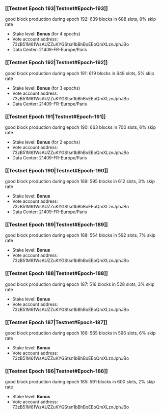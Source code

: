 ### [[Testnet Epoch 193|Testnet#Epoch-193]]
good block production during epoch 192: 639 blocks in 688 slots, 8% skip rate
* Stake level: **Bonus** (for 4 epochs)
* Vote account address: 73zB51M61WsAUZZuKYGStsn1bBhBoEEoQmXLznJphJBo
* Data Center: 21409-FR-Europe/Paris
### [[Testnet Epoch 192|Testnet#Epoch-192]]
good block production during epoch 191: 619 blocks in 648 slots, 5% skip rate
* Stake level: **Bonus** (for 3 epochs)
* Vote account address: 73zB51M61WsAUZZuKYGStsn1bBhBoEEoQmXLznJphJBo
* Data Center: 21409-FR-Europe/Paris
### [[Testnet Epoch 191|Testnet#Epoch-191]]
good block production during epoch 190: 663 blocks in 700 slots, 6% skip rate
* Stake level: **Bonus** (for 2 epochs)
* Vote account address: 73zB51M61WsAUZZuKYGStsn1bBhBoEEoQmXLznJphJBo
* Data Center: 21409-FR-Europe/Paris
### [[Testnet Epoch 190|Testnet#Epoch-190]]
good block production during epoch 189: 595 blocks in 612 slots, 3% skip rate
* Stake level: **Bonus**
* Vote account address: 73zB51M61WsAUZZuKYGStsn1bBhBoEEoQmXLznJphJBo
* Data Center: 21409-FR-Europe/Paris
### [[Testnet Epoch 189|Testnet#Epoch-189]]
good block production during epoch 188: 554 blocks in 592 slots, 7% skip rate
* Stake level: **Bonus**
* Vote account address: 73zB51M61WsAUZZuKYGStsn1bBhBoEEoQmXLznJphJBo
### [[Testnet Epoch 188|Testnet#Epoch-188]]
good block production during epoch 187: 516 blocks in 528 slots, 3% skip rate
* Stake level: **Bonus**
* Vote account address: 73zB51M61WsAUZZuKYGStsn1bBhBoEEoQmXLznJphJBo
### [[Testnet Epoch 187|Testnet#Epoch-187]]
good block production during epoch 186: 565 blocks in 596 slots, 6% skip rate
* Stake level: **Bonus**
* Vote account address: 73zB51M61WsAUZZuKYGStsn1bBhBoEEoQmXLznJphJBo
### [[Testnet Epoch 186|Testnet#Epoch-186]]
good block production during epoch 185: 591 blocks in 600 slots, 2% skip rate
* Stake level: **Bonus**
* Vote account address: 73zB51M61WsAUZZuKYGStsn1bBhBoEEoQmXLznJphJBo